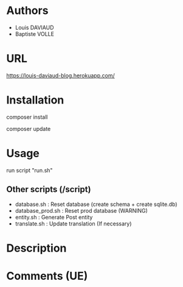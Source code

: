 # Authors
+ Louis DAVIAUD
+ Baptiste VOLLE

# URL
https://louis-daviaud-blog.herokuapp.com/

# Installation

composer install

composer update

# Usage

run script "run.sh"

## Other scripts (/script)

+ database.sh : Reset database (create schema + create sqlite.db)
+ database_prod.sh : Reset prod database (WARNING)
+ entity.sh : Generate Post entity
+ translate.sh : Update translation (If necessary)

# Description

# Comments (UE)
        

             
            

